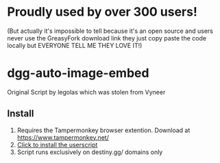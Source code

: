 # Proudly used by over 300 users! 
(But actually it's impossible to tell because it's an open source and users never use the GreasyFork download link they just copy paste the code locally
but EVERYONE TELL ME THEY LOVE IT!)

# dgg-auto-image-embed
Original Script by legolas which was stolen from Vyneer

## Install
1. Requires the Tampermonkey browser extention. Download at https://www.tampermonkey.net/
2. [Click to install the userscript](https://greasyfork.org/en/scripts/547316-dgg-auto-image-embed)
3. Script runs exclusively on destiny.gg/ domains only

